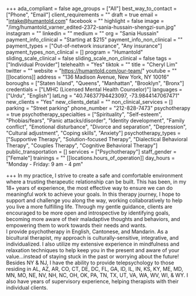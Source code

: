 +++
ada_compliant = false
age_groups = ["All"]
best_way_to_contact = ["Phone", "Email"]
client_requirements = ""
draft = true
email = "intake@humantold.com"
facebook = ""
highlight = false
image = "/img/humantold_varner_edited-2372-sania-hussain-shengzi-sun.jpg"
instagram = ""
linkedin = ""
medium = ""
org = "Sania Hussain"
payment_info_clinical = "Starting at $215"
payment_info_non_clinical = ""
payment_types = ["Out-of-network insurance", "Any insurance"]
payment_types_non_clinical = []
program = "Humantold"
sliding_scale_clinical = false
sliding_scale_non_clinical = false
tags = ["Individual Provider"]
telehealth = "Yes"
tiktok = ""
title = "Cheryl Lim"
twitter = ""
website = "https://humantold.com/our-team/"
youtube = ""
[[locations]]
address = "136 Madison Avenue, New York, NY 10016"
boroughs = ["Staten Island", "Queens", "Manhattan", "Brooklyn", "Bronx"]
credentials = ["LMHC (Licensed Mental Health Counselor)"]
languages = ["Urdu", "English"]
latLng = "40.74637794423097, -73.9844147067471"
new_clients = "Yes"
new_clients_detail = ""
non_clinical_services = []
parking = "Street parking"
phone_number = "212-828-7473"
psychotherapy = true
psychotherapy_specialties = ["Spirituality", "Self-esteem", "Phobias/fears", "Panic attacks/disorder", "Identity development", "Family conflict", "Emotional disturbance", "Divorce and separation", "Depression", "Cultural adjustment", "Coping skills", "Anxiety"]
psychotherapy_types = ["Supportive Therapy", "Solution-focused Therapy", "Dialectical Behavioral Therapy", "Couples Therapy", "Cognitive Behavioral Therapy"]
public_transportation = []
services = ["Psychotherapy"]
staff_gender = ["Female"]
trainings = ""
[[locations.hours_of_operation]]
day_hours = "Monday - Friday: 9 am - 4 pm"

+++
In my practice, I strive to create a safe and comfortable environment where a trusting therapeutic relationship can be built. This has been, in my 18+ years of experience, the most effective way to ensure we can do meaningful work to achieve your goals. In this therapy journey, I hope to support and challenge you along the way, working collaboratively to help you live a more fulfilling life. Through my gentle guidance, clients are encouraged to be more open and introspective by identifying goals, becoming more aware of their maladaptive thoughts and behaviors, and empowering them to work towards their needs and wants.  
I provide psychotherapy in English, Cantonese, and Mandarin. As a bicultural therapist, my approach is culturally-sensitive, integrative, and individualized. I also utilize my extensive experience in mindfulness and relaxation techniques to help keep you in the present and aware of your value…instead of staying stuck in the past or worrying about the future!  
Besides NY & NJ, I have the ability to provide telepsychology to those residing in AL, AZ, AR, CO, CT, DE, DC, FL, GA, ID, IL, IN, KS, KY, ME, MD, MN, MO, NE, NV, NH, NC, OH, OK, PA, TN, TX, UT, VA, WA, WV, WI, & WY. I also have years of supervisory experience, helping therapists with their individual clients.